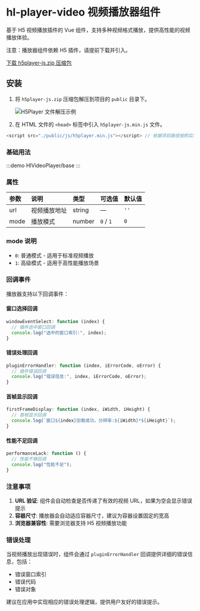 # hl-player-video 视频播放器组件

基于 H5 视频播放插件的 Vue 组件，支持多种视频格式播放，提供高性能的视频播放体验。

注意：播放器组件依赖 H5 插件，请提前下载并引入。

[下载 h5player-js.zip 压缩包](/h5player-js.zip)

## 安装
1. 将 `h5player-js.zip` 压缩包解压到项目的 `public` 目录下。

   ![H5Player 文件解压示例](/public/img/h5player_01.png)
2. 在 HTML 文件的 `<head>` 标签中引入 `h5player-js.min.js` 文件。

```javascript
<script src="./public/js/h5player.min.js"></script> // 依据项目路径按照实际情况引入 h5player-js.min.js
```

### 基础用法

:::demo
HlVideoPlayer/base
:::

### 属性

| 参数 | 说明 | 类型 | 可选值 | 默认值 |
| :--- | :--- | :--- | :--- | :--- |
| url | 视频播放地址 | string | — | `''` |
| mode | 播放模式 | number | `0` / `1` | `0` |

### mode 说明
- `0`: 普通模式 - 适用于标准视频播放
- `1`: 高级模式 - 适用于高性能播放场景

### 回调事件

播放器支持以下回调事件：

#### 窗口选择回调
```javascript
windowEventSelect: function (index) {
  // 插件选中窗口回调
  console.log("选中的窗口索引:", index);
}
```

#### 错误处理回调
```javascript
pluginErrorHandler: function (index, iErrorCode, oError) {
  // 插件错误回调
  console.log("错误信息:", index, iErrorCode, oError);
}
```

#### 首帧显示回调
```javascript
firstFrameDisplay: function (index, iWidth, iHeight) {
  // 首帧显示回调
  console.log(`窗口${index}加载成功，分辨率:${iWidth}*${iHeight}`);
}
```

#### 性能不足回调
```javascript
performanceLack: function () {
  // 性能不够回调
  console.log("性能不足");
}
```

### 注意事项

1. **URL 验证**: 组件会自动检查是否传递了有效的视频 URL，如果为空会显示错误提示
2. **容器尺寸**: 播放器会自动适应容器尺寸，建议为容器设置固定的宽高
3. **浏览器兼容性**: 需要浏览器支持 H5 视频播放功能

### 错误处理

当视频播放出现错误时，组件会通过 `pluginErrorHandler` 回调提供详细的错误信息，包括：
- 错误窗口索引
- 错误代码
- 错误对象

建议在应用中实现相应的错误处理逻辑，提供用户友好的错误提示。

